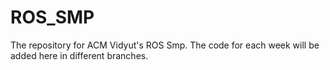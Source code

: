 # ROS_SMP
The repository for ACM Vidyut's ROS Smp.
The code for each week will be added here in different branches.
